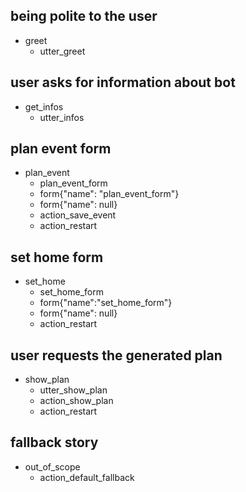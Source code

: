 ## being polite to the user
* greet
    - utter_greet

## user asks for information about bot
* get_infos
	- utter_infos
	
<!--------------------------->
<!-- START: EVENT PLANNING -->
<!--------------------------->
## plan event form
* plan_event
	- plan_event_form
	- form{"name": "plan_event_form"}
	- form{"name": null}
	- action_save_event
	- action_restart

## set home form
* set_home
	- set_home_form
	- form{"name":"set_home_form"}
	- form{"name": null}
	- action_restart
	
<!------------------------->
<!-- END: EVENT PLANNING -->
<!------------------------->

## user requests the generated plan
* show_plan
    - utter_show_plan
    - action_show_plan
    - action_restart


## fallback story
* out_of_scope
    - action_default_fallback
